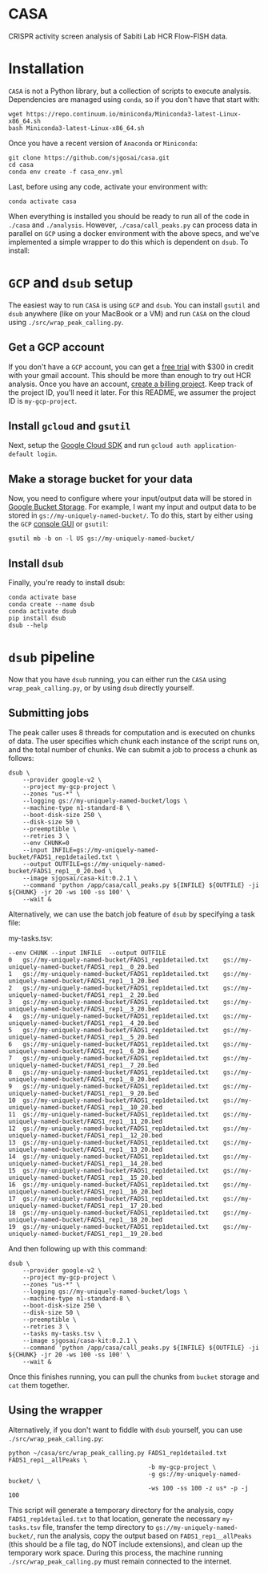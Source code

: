 # CASA
CRISPR activity screen analysis of Sabiti Lab HCR Flow-FISH data.

# Installation

`CASA` is not a Python library, but a collection of scripts to execute analysis. Dependencies are managed using `conda`, so if you don't have that start with:

```
wget https://repo.continuum.io/miniconda/Miniconda3-latest-Linux-x86_64.sh
bash Miniconda3-latest-Linux-x86_64.sh
```

Once you have a recent version of `Anaconda` or `Miniconda`:

```
git clone https://github.com/sjgosai/casa.git
cd casa
conda env create -f casa_env.yml
```

Last, before using any code, activate your environment with:

```
conda activate casa
```

When everything is installed you should be ready to run all of the code in `./casa` and `./analysis`. However, `./casa/call_peaks.py` can process data in parallel on `GCP` using a docker environment with the above specs, and we've implemented a simple wrapper to do this which is dependent on `dsub`. To install:

# `GCP` and `dsub` setup

The easiest way to run `CASA` is using `GCP` and `dsub`. You can install `gsutil` and `dsub` anywhere (like on your MacBook or a VM) and run `CASA` on the cloud using `./src/wrap_peak_calling.py`. 

## Get a GCP account

If you don't have a `GCP` account, you can get a [free trial](https://cloud.google.com/free/) with $300 in credit with your gmail account. This should be more than enough to try out HCR analysis. Once you have an account, [create a billing project](https://console.cloud.google.com/projectcreate). Keep track of the project ID, you'll need it later. For this README, we assumer the project ID is `my-gcp-project`.

## Install `gcloud` and `gsutil`

Next, setup the [Google Cloud SDK](https://cloud.google.com/deployment-manager/docs/step-by-step-guide/installation-and-setup "GCloud SDK Docs") and run `gcloud auth application-default login`. 

## Make a storage bucket for your data

Now, you need to configure where your input/output data will be stored in [Google Bucket Storage](https://cloud.google.com/storage/docs/quickstarts). For example, I want my input and output data to be stored in `gs://my-uniquely-named-bucket/`. To do this, start by either using the `GCP` [console GUI](https://console.cloud.google.com/storage/browser) or `gsutil`:

```
gsutil mb -b on -l US gs://my-uniquely-named-bucket/
```

## Install `dsub`

Finally, you're ready to install dsub:

```
conda activate base
conda create --name dsub
conda activate dsub
pip install dsub
dsub --help
```


# `dsub` pipeline
Now that you have `dsub` running, you can either run the `CASA` using `wrap_peak_calling.py`, or by using `dsub` directly yourself.

## Submitting jobs
The peak caller uses 8 threads for computation and is executed on chunks of data. The user specifies which chunk each instance of the script runs on, and the total number of chunks. We can submit a job to process a chunk as follows:
```
dsub \
	--provider google-v2 \
	--project my-gcp-project \
	--zones "us-*" \
	--logging gs://my-uniquely-named-bucket/logs \
	--machine-type n1-standard-8 \
	--boot-disk-size 250 \
	--disk-size 50 \
	--preemptible \
	--retries 3 \
	--env CHUNK=0
	--input INFILE=gs://my-uniquely-named-bucket/FADS1_rep1detailed.txt \
	--output OUTFILE=gs://my-uniquely-named-bucket/FADS1_rep1__0_20.bed \
	--image sjgosai/casa-kit:0.2.1 \
	--command 'python /app/casa/call_peaks.py ${INFILE} ${OUTFILE} -ji ${CHUNK} -jr 20 -ws 100 -ss 100' \
	--wait &

```

Alternatively, we can use the batch job feature of `dsub` by specifying a task file:

my-tasks.tsv:
```
--env CHUNK	--input INFILE	--output OUTFILE
0	gs://my-uniquely-named-bucket/FADS1_rep1detailed.txt	gs://my-uniquely-named-bucket/FADS1_rep1__0_20.bed
1	gs://my-uniquely-named-bucket/FADS1_rep1detailed.txt	gs://my-uniquely-named-bucket/FADS1_rep1__1_20.bed
2	gs://my-uniquely-named-bucket/FADS1_rep1detailed.txt	gs://my-uniquely-named-bucket/FADS1_rep1__2_20.bed
3	gs://my-uniquely-named-bucket/FADS1_rep1detailed.txt	gs://my-uniquely-named-bucket/FADS1_rep1__3_20.bed
4	gs://my-uniquely-named-bucket/FADS1_rep1detailed.txt	gs://my-uniquely-named-bucket/FADS1_rep1__4_20.bed
5	gs://my-uniquely-named-bucket/FADS1_rep1detailed.txt	gs://my-uniquely-named-bucket/FADS1_rep1__5_20.bed
6	gs://my-uniquely-named-bucket/FADS1_rep1detailed.txt	gs://my-uniquely-named-bucket/FADS1_rep1__6_20.bed
7	gs://my-uniquely-named-bucket/FADS1_rep1detailed.txt	gs://my-uniquely-named-bucket/FADS1_rep1__7_20.bed
8	gs://my-uniquely-named-bucket/FADS1_rep1detailed.txt	gs://my-uniquely-named-bucket/FADS1_rep1__8_20.bed
9	gs://my-uniquely-named-bucket/FADS1_rep1detailed.txt	gs://my-uniquely-named-bucket/FADS1_rep1__9_20.bed
10	gs://my-uniquely-named-bucket/FADS1_rep1detailed.txt	gs://my-uniquely-named-bucket/FADS1_rep1__10_20.bed
11	gs://my-uniquely-named-bucket/FADS1_rep1detailed.txt	gs://my-uniquely-named-bucket/FADS1_rep1__11_20.bed
12	gs://my-uniquely-named-bucket/FADS1_rep1detailed.txt	gs://my-uniquely-named-bucket/FADS1_rep1__12_20.bed
13	gs://my-uniquely-named-bucket/FADS1_rep1detailed.txt	gs://my-uniquely-named-bucket/FADS1_rep1__13_20.bed
14	gs://my-uniquely-named-bucket/FADS1_rep1detailed.txt	gs://my-uniquely-named-bucket/FADS1_rep1__14_20.bed
15	gs://my-uniquely-named-bucket/FADS1_rep1detailed.txt	gs://my-uniquely-named-bucket/FADS1_rep1__15_20.bed
16	gs://my-uniquely-named-bucket/FADS1_rep1detailed.txt	gs://my-uniquely-named-bucket/FADS1_rep1__16_20.bed
17	gs://my-uniquely-named-bucket/FADS1_rep1detailed.txt	gs://my-uniquely-named-bucket/FADS1_rep1__17_20.bed
18	gs://my-uniquely-named-bucket/FADS1_rep1detailed.txt	gs://my-uniquely-named-bucket/FADS1_rep1__18_20.bed
19	gs://my-uniquely-named-bucket/FADS1_rep1detailed.txt	gs://my-uniquely-named-bucket/FADS1_rep1__19_20.bed
```

And then following up with this command:

```
dsub \
	--provider google-v2 \
	--project my-gcp-project \
	--zones "us-*" \
	--logging gs://my-uniquely-named-bucket/logs \
	--machine-type n1-standard-8 \
	--boot-disk-size 250 \
	--disk-size 50 \
	--preemptible \
	--retries 3 \
	--tasks my-tasks.tsv \
	--image sjgosai/casa-kit:0.2.1 \
	--command 'python /app/casa/call_peaks.py ${INFILE} ${OUTFILE} -ji ${CHUNK} -jr 20 -ws 100 -ss 100' \
	--wait &
```

Once this finishes running, you can pull the chunks from `bucket` storage and `cat` them together.

## Using the wrapper

Alternatively, if you don't want to fiddle with `dsub` yourself, you can use `./src/wrap_peak_calling.py`:

```
python ~/casa/src/wrap_peak_calling.py FADS1_rep1detailed.txt FADS1_rep1__allPeaks \ 
                                       -b my-gcp-project \ 
                                       -g gs://my-uniquely-named-bucket/ \ 
                                       -ws 100 -ss 100 -z us* -p -j 100
```

This script will generate a temporary directory for the analysis, copy `FADS1_rep1detailed.txt` to that location, generate the necessary `my-tasks.tsv` file, transfer the temp directory to `gs://my-uniquely-named-bucket/`, run the analysis, copy the output based on `FADS1_rep1__allPeaks` (this should be a file tag, do NOT include extensions), and clean up the temporary work space. During this process, the machine running `./src/wrap_peak_calling.py` must remain connected to the internet.